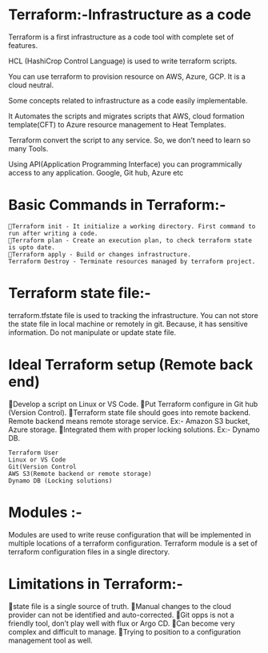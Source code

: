 # Terraform:-Infrastructure as a code
Terraform is a first infrastructure as a code tool with complete set of features.

HCL (HashiCrop Control Language) is used to write terraform scripts.

You can use terraform to provision resource on AWS, Azure, GCP. It is a cloud neutral.

Some concepts related to infrastructure as a code easily implementable.

It Automates the scripts and migrates scripts that AWS, cloud formation template(CFT) to Azure resource management to Heat Templates.

Terraform convert the script to any service. So, we don’t need to learn so many Tools.

Using API(Application Programming Interface) you can programmically access to any application. Google, Git hub, Azure etc

# Basic Commands in Terraform:-
```
Terraform init - It initialize a working directory. First command to run after writing a code.
Terraform plan - Create an execution plan, to check terraform state is upto date.
Terraform apply - Build or changes infrastructure.
Terraform Destroy - Terminate resources managed by terraform project.
```
# Terraform state file:-
terraform.tfstate file is used to tracking the infrastructure. You can not store the state file in local machine or remotely in git. Because, it has sensitive information. Do not manipulate or update state file.

# Ideal Terraform setup (Remote back end)
Develop a script on Linux or VS Code.
Put Terraform configure in Git hub (Version Control).
Terraform state file should goes into remote backend. Remote backend means remote storage service. Ex:- Amazon S3 bucket, Azure storage.
Integrated them with proper locking solutions. Ex:- Dynamo DB.
```
Terraform User
Linux or VS Code
Git(Version Control
AWS S3(Remote backend or remote storage)
Dynamo DB (Locking solutions)
```

# Modules :-
Modules are used to write reuse configuration that will be implemented in multiple locations of a terraform configuration. 
Terraform module is a set of terraform configuration files in a single directory.

# Limitations in Terraform:-
state file is a single source of truth.
Manual changes to the cloud provider can not be identified and auto-corrected.
Git opps is not a friendly tool, don’t play well with flux or Argo CD.
Can become very complex and difficult to manage.
Trying to position to a configuration management tool as well.
